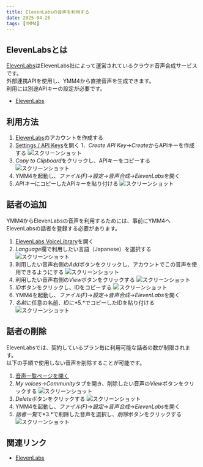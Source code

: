 ```yaml
---
title: ElevenLabsの音声を利用する
date: 2025-04-26
tags: [YMM4]
---
```

## ElevenLabsとは
[ElevenLabs](https://elevenlabs.io/)はElevenLabs社によって運営されているクラウド音声合成サービスです。  
外部連携APIを使用し、YMM4から直接音声を生成できます。  
利用には別途APIキーの設定が必要です。  
- [ElevenLabs](https://elevenlabs.io/)

## 利用方法
1. [ElevenLabs](https://elevenlabs.io/)のアカウントを作成する
1. [Settings / API Keys](https://elevenlabs.io/app/settings/api-keys)を開く
1．*Create API Key*→*Create*からAPIキーを作成する
![スクリーンショット](ElevenLabs_0000.png)
1. *Copy to Clipboard*をクリックし、APIキーをコピーする
![スクリーンショット](ElevenLabs_0112.png)
1. YMM4を起動し、*ファイル(F)*→*設定*→*音声合成*→*ElevenLabs*を開く
1. *APIキー*にコピーしたAPIキーを貼り付ける
![スクリーンショット](ElevenLabs_0445.png)

## 話者の追加
YMM4からElevenLabsの音声を利用するためには、事前にYMM4へElevenLabsの話者を登録する必要があります。

1. [ElevenLabs VoiceLibrary](https://elevenlabs.io/app/voice-library)を開く
1. *Language*欄で利用したい言語（Japanese）を選択する
![スクリーンショット](ElevenLabs_0750.png)
1. 利用したい音声右側の*Add*ボタンをクリックし、アカウントでこの音声を使用できるようにする
![スクリーンショット](ElevenLabs_1004.png)
1. 利用したい音声右側の*View*ボタンをクリックする
![スクリーンショット](ElevenLabs_1131.png)
1. *ID*ボタンをクリックし、IDをコピーする
![スクリーンショット](ElevenLabs_1336.png)
1. YMM4を起動し、*ファイル(F)*→*設定*→*音声合成*→*ElevenLabs*を開く
1. *名前*に任意の名前、*ID*に*5.*でコピーしたIDを貼り付ける
![スクリーンショット](ElevenLabs_2309.png)

## 話者の削除
ElevenLabsでは、契約しているプラン毎に利用可能な話者の数が制限されます。  
以下の手順で使用しない音声を削除することが可能です。

1. [音声一覧ページを開く](https://elevenlabs.io/app/voice-lab)
1. *My voices*→*Community*タブを開き、削除したい音声の*View*ボタンをクリックする
![スクリーンショット](ElevenLabs_1932.png)
1. *Delete*ボタンをクリックする
![スクリーンショット](ElevenLabs_2028.png)
1. YMM4を起動し、*ファイル(F)*→*設定*→*音声合成*→*ElevenLabs*を開く
1. *話者一覧*で*3.*で削除した音声を選択し、*削除*ボタンをクリックする
![スクリーンショット](ElevenLabs_2146.png)

## 関連リンク
- [ElevenLabs](https://elevenlabs.io/)